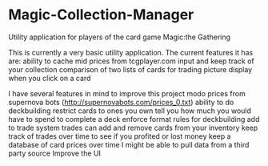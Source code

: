 # Magic-Collection-Manager
Utility application for players of the card game Magic:the Gathering

This is currently a very basic utility application. The current features it has are:
  ability to cache mid prices from tcgplayer.com
  input and keep track of your collection
  comparison of two lists of cards for trading
  picture display when you click on a card
  
I have several features in mind to improve this project
  modo prices from supernova bots (http://supernovabots.com/prices_0.txt)
  ability to do deckbuilding
    restrict cards to ones you own
    tell you how much you would have to spend to complete a deck
    enforce format rules for deckbuilding
  add to trade system
    trades can add and remove cards from your inventory
    keep track of trades over time to see if you profited or lost money
  keep a database of card prices over time
    I might be able to pull data from a third party source
  Improve the UI
